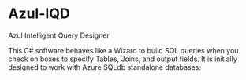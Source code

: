# Azul-IQD
 Azul Intelligent Query Designer

This C# software behaves like a Wizard to build SQL queries when you check on boxes to specify Tables, Joins, and output fields. It is initially designed to work with Azure SQLdb standalone databases.
